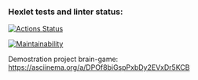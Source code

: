 ### Hexlet tests and linter status:
[![Actions Status](https://github.com/Oksana1992-hash/frontend-project-44/actions/workflows/hexlet-check.yml/badge.svg)](https://github.com/Oksana1992-hash/frontend-project-44/actions)

[![Maintainability](https://api.codeclimate.com/v1/badges/4c844a72ebce269563cd/maintainability)](https://codeclimate.com/github/Oksana1992-hash/frontend-project-44/maintainability)

Demostration project brain-game: https://asciinema.org/a/DPOf8biGspPxbDy2EVxDr5KCB
